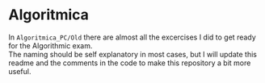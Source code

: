 # Algoritmica

In `Algoritmica_PC/Old` there are almost all the excercises I did to get ready for the Algorithmic exam.\
The naming should be self explanatory in most cases, but I will update this readme and the comments in the code to make this repository a bit more useful.
